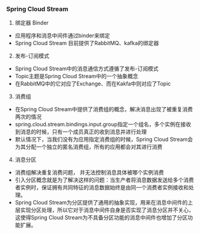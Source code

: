 
### Spring Cloud Stream 
1. 绑定器 Binder
- 应用程序和消息中间件通过binder来绑定
- Spring Cloud Stream 目前提供了RabbitMQ、kafka的绑定器

2. 发布-订阅模式
- Spring Cloud Stream中的消息通信方式遵循了发布-订阅模式
- Topic主题是Spring Cloud Stream中的一个抽象概念
- 在RabbitMQ中的它对应了Exchange、而在Kakfa中则对应了Topic

3. 消费组
- 在Spring Cloud Stream中提供了消费组的概念，解决消息出现了被重复消费两次的情况
- spring.cloud.stream.bindings.input.group指定一个组名，多个实例在接收到消息的时候，只有一个成员真正的收到消息并进行处理
- 默认情况下，当我们没有为应用指定消费组的时候，Spring Cloud Stream会为其分配一个独立的匿名消费组，所有的应用都会对其进行消费

4. 消息分区
- 消费组解决重复消费问题， 并无法控制消息具体被哪个实例消费
- 引入分区概念就是为了解决这样的问题：当生产者将消息数据发送给多个消费者实例时，保证拥有共同特征的消息数据始终是由同一个消费者实例接收和处理。
- Spring Cloud Stream为分区提供了通用的抽象实现，用来在消息中间件的上层实现分区处理，所以它对于消息中间件自身是否实现了消息分区并不关心，这使得Spring Cloud Stream为不具备分区功能的消息中间件也增加了分区功能扩展。
